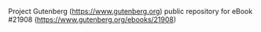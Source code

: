 Project Gutenberg (https://www.gutenberg.org) public repository for eBook #21908 (https://www.gutenberg.org/ebooks/21908)
